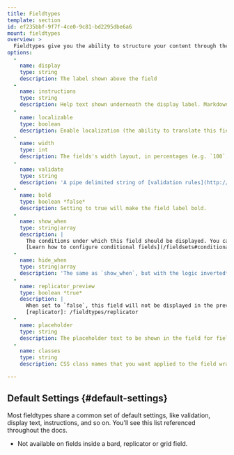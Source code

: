 ```yaml
---
title: Fieldtypes
template: section
id: ef235bbf-9f7f-4ce0-9c81-bd2295dbe6a6
mount: fieldtypes
overview: >
  Fieldtypes give you the ability to structure your content through the use of tailored interfaces designed for different types of data. They are the Control Panel connection to the Flat Files that make Statamic what it is. Every fieldtype is ultimately writing YAML in a pre-determined format for you.
options:
  -
    name: display
    type: string
    description: The label shown above the field
  -
    name: instructions
    type: string
    description: Help text shown underneath the display label. Markdown supported.
  -
    name: localizable
    type: boolean
    description: Enable localization (the ability to translate this field)
  -
    name: width
    type: int
    description: The fields's width layout, in percentages (e.g. `100`, `50`)
  -
    name: validate
    type: string
    description: 'A pipe delimited string of [validation rules](http://laravel.com/docs/5.1/validation#available-validation-rules)*'
  -
    name: bold
    type: boolean *false*
    description: Setting to true will make the field label bold.
  -
    name: show_when
    type: string|array
    description: |
      The conditions under which this field should be displayed. You can do things like "show this field when this other field has this value"*.  
      [Learn how to configure conditional fields](/fieldsets#conditional-fields)
  -
    name: hide_when
    type: string|array
    description: 'The same as `show_when`, but with the logic inverted*.'
  -
    name: replicator_preview
    type: boolean *true*
    description: |
      When set to `false`, this field will not be displayed in the preview text for a collapsed [Replicator][replicator] set.
      [replicator]: /fieldtypes/replicator
  -
    name: placeholder
    type: string
    description: The placeholder text to be shown in the field for fieldtypes that support it. (eg. text and textarea)
  -
    name: classes
    type: string
    description: CSS class names that you want applied to the field wrapper.

---
```

## Default Settings {#default-settings}

Most fieldtypes share a common set of default settings, like validation, display text, instructions, and so on. You'll see this list referenced throughout the docs.

* Not available on fields inside a bard, replicator or grid field.
